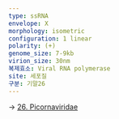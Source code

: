 ```yaml
---
type: ssRNA
envelope: X
morphology: isometric
configuration: 1 linear
polarity: (+)
genome_size: 7-9kb
virion_size: 30nm
복제효소: Viral RNA polymerase
site: 세포질
구분: 기말26
---
```

-> [26. Picornaviridae](./content/vet/1.%20Lecture/07-3.%20%EC%A0%84%EC%97%BC%EB%B3%91%ED%95%992/26.%20Picornaviridae.md)
